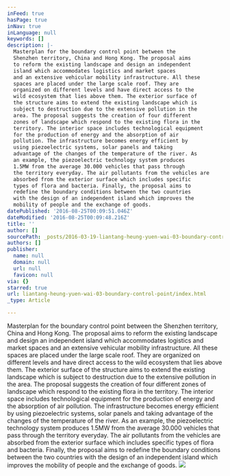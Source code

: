 ```yaml
---
inFeed: true
hasPage: true
inNav: true
inLanguage: null
keywords: []
description: |-
  Masterplan for the boundary control point between the
  Shenzhen territory, China and Hong Kong. The proposal aims
  to reform the existing landscape and design an independent
  island which accommodates logistics and market spaces
  and an extensive vehicular mobility infrastructure. All these
  spaces are placed under the large scale roof. They are
  organized on different levels and have direct access to the
  wild ecosystem that lies above them. The exterior surface of
  the structure aims to extend the existing landscape which is
  subject to destruction due to the extensive pollution in the
  area. The proposal suggests the creation of four different
  zones of landscape which respond to the existing flora in the
  territory. The interior space includes technological equipment
  for the production of energy and the absorption of air
  pollution. The infrastructure becomes energy efficient by
  using piezoelectric systems, solar panels and taking
  advantage of the changes of the temperature of the river. As
  an example, the piezoelectric technology system produces
  1.5MW from the average 30.000 vehicles that pass through
  the territory everyday. The air pollutants from the vehicles are
  absorbed from the exterior surface which includes specific
  types of flora and bacteria. Finally, the proposal aims to
  redefine the boundary conditions between the two countries
  with the design of an independent island which improves the
  mobility of people and the exchange of goods.
datePublished: '2016-08-25T00:09:51.046Z'
dateModified: '2016-08-25T00:09:48.216Z'
title: ''
author: []
sourcePath: _posts/2016-03-19-liantang-heung-yuen-wai-03-boundary-control-point.md
authors: []
publisher:
  name: null
  domain: null
  url: null
  favicon: null
via: {}
starred: true
url: liantang-heung-yuen-wai-03-boundary-control-point/index.html
_type: Article

---
```

Masterplan for the boundary control point between the
Shenzhen territory, China and Hong Kong. The proposal aims
to reform the existing landscape and design an independent
island which accommodates logistics and market spaces
and an extensive vehicular mobility infrastructure. All these
spaces are placed under the large scale roof. They are
organized on different levels and have direct access to the
wild ecosystem that lies above them. The exterior surface of
the structure aims to extend the existing landscape which is
subject to destruction due to the extensive pollution in the
area. The proposal suggests the creation of four different
zones of landscape which respond to the existing flora in the
territory. The interior space includes technological equipment
for the production of energy and the absorption of air
pollution. The infrastructure becomes energy efficient by
using piezoelectric systems, solar panels and taking
advantage of the changes of the temperature of the river. As
an example, the piezoelectric technology system produces
1.5MW from the average 30.000 vehicles that pass through
the territory everyday. The air pollutants from the vehicles are
absorbed from the exterior surface which includes specific
types of flora and bacteria. Finally, the proposal aims to
redefine the boundary conditions between the two countries
with the design of an independent island which improves the
mobility of people and the exchange of goods.
![](https://the-grid-user-content.s3-us-west-2.amazonaws.com/f6bf182d-5c33-4972-81e5-49c369b8a259.jpg)